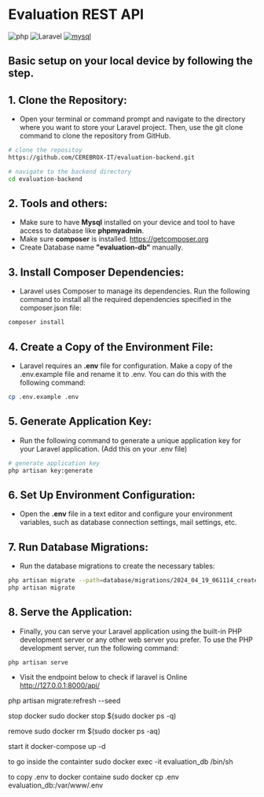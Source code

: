 # Evaluation REST API
![php](https://img.shields.io/badge/php-%fcc803.svg?style=for-the-badge&logo=php&logoColor=white)
![Laravel](https://img.shields.io/badge/laravel10-%23FF2D20.svg?style=for-the-badge&logo=laravel&logoColor=white)
[![mysql](https://img.shields.io/badge/mysql-2d97d2?style=for-the-badge&logo=mysql&logoColor=orange)](https://www.mysql.com/)
## Basic setup on your local device by following the step.

## 1. Clone the Repository:
- Open your terminal or command prompt and navigate to the directory where you want to store your Laravel project. Then, use the git clone command to clone the repository from GitHub. 

```bash
# clone the repositoy
https://github.com/CEREBROX-IT/evaluation-backend.git

# navigate to the backend directory
cd evaluation-backend
```
## 2. Tools and others:
- Make sure to have <strong>Mysql</strong> installed on your device and tool to have access to database like <strong>phpmyadmin</strong>.
- Make sure <strong>composer</strong> is installed.
<a href="https://getcomposer.org/">https://getcomposer.org</a>
- Create Database name <strong>"evaluation-db"</strong> manually. 

## 3. Install Composer Dependencies:
- Laravel uses Composer to manage its dependencies. Run the following command to install all the required dependencies specified in the composer.json file:
```bash
composer install
```
## 4. Create a Copy of the Environment File:
- Laravel requires an <strong>.env</strong> file for configuration. Make a copy of the .env.example file and rename it to .env. You can do this with the following command:
```bash
cp .env.example .env
```
## 5. Generate Application Key:
- Run the following command to generate a unique application key for your Laravel application. (Add this on your .env file)
```bash
# generate application key
php artisan key:generate
```
## 6. Set Up Environment Configuration:
- Open the <strong>.env</strong> file in a text editor and configure your environment variables, such as database connection settings, mail settings, etc.
## 7. Run Database Migrations:
- Run the database migrations to create the necessary tables:
```bash
php artisan migrate --path=database/migrations/2024_04_19_061114_create_session_table.php
php artisan migrate
```
## 8. Serve the Application:
- Finally, you can serve your Laravel application using the built-in PHP development server or any other web server you prefer. To use the PHP development server, run the following command:
```bash
php artisan serve
```
- Visit the endpoint below to check if laravel is Online
<a href="http://127.0.0.1:8000/api/">http://127.0.0.1:8000/api/</a>

php artisan migrate:refresh --seed

stop docker
sudo docker stop $(sudo docker ps -q)


remove
sudo docker rm $(sudo docker ps -aq)

start it
docker-compose up -d

to go inside the containter
sudo docker exec -it evaluation_db /bin/sh


to copy .env to docker containe
sudo docker cp .env evaluation_db:/var/www/.env

